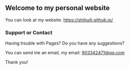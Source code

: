 ## Welcome to my personal website

You can look at my website. https://shihuili.github.io/

### Support or Contact

Having trouble with Pages? Do you have any suggestions? 

You can send me an email, my email: 903342471@qq.com

Thank you!
